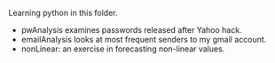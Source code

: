 Learning python in this folder.

*  pwAnalysis examines passwords released after Yahoo hack.
*  emailAnalysis looks at most frequent senders to my gmail account.
*  nonLinear: an exercise in forecasting non-linear values.

